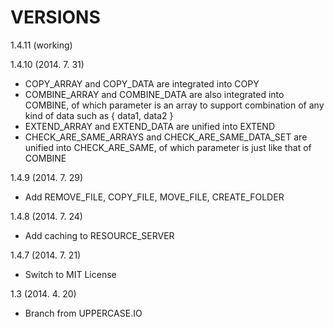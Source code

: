 VERSIONS
========
1.4.11 (working)

1.4.10 (2014. 7. 31)
- COPY_ARRAY and COPY_DATA are integrated into COPY
- COMBINE_ARRAY and COMBINE_DATA are also integrated into COMBINE, of which parameter is an array to support combination of any kind of data such as { data1, data2 }
- EXTEND_ARRAY and EXTEND_DATA are unified into EXTEND
- CHECK_ARE_SAME_ARRAYS and CHECK_ARE_SAME_DATA_SET are unified into CHECK_ARE_SAME, of which parameter is just like that of COMBINE

1.4.9 (2014. 7. 29)
- Add REMOVE_FILE, COPY_FILE, MOVE_FILE, CREATE_FOLDER

1.4.8 (2014. 7. 24)
- Add caching to RESOURCE_SERVER

1.4.7 (2014. 7. 21)
- Switch to MIT License

1.3 (2014. 4. 20)
- Branch from UPPERCASE.IO
